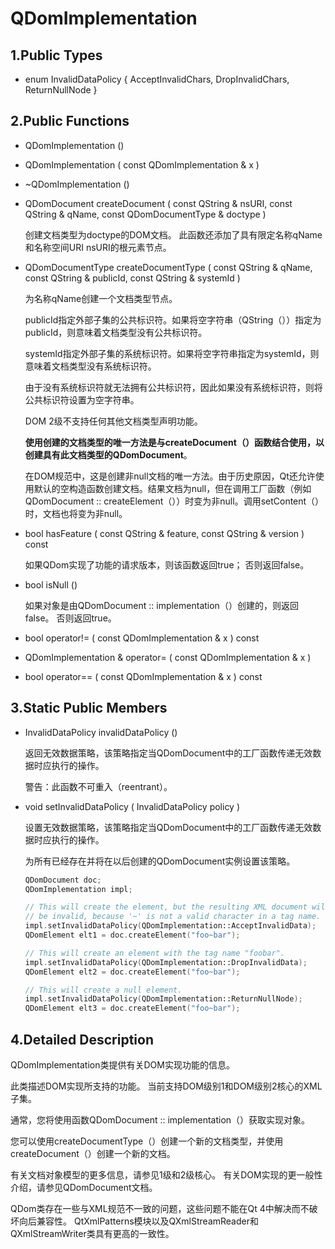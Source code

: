 # QDomImplementation

## 1.Public Types

- enum	InvalidDataPolicy { AcceptInvalidChars, DropInvalidChars, ReturnNullNode }

## 2.Public Functions

- QDomImplementation ()

- QDomImplementation ( const QDomImplementation & x )

- ~QDomImplementation ()

- QDomDocument	createDocument ( const QString & nsURI, const QString & qName, const QDomDocumentType & doctype )

  创建文档类型为doctype的DOM文档。 此函数还添加了具有限定名称qName和名称空间URI nsURI的根元素节点。

- QDomDocumentType	createDocumentType ( const QString & qName, const QString & publicId, const QString & systemId )

  为名称qName创建一个文档类型节点。

  publicId指定外部子集的公共标识符。如果将空字符串（QString（））指定为publicId，则意味着文档类型没有公共标识符。

  systemId指定外部子集的系统标识符。如果将空字符串指定为systemId，则意味着文档类型没有系统标识符。

  由于没有系统标识符就无法拥有公共标识符，因此如果没有系统标识符，则将公共标识符设置为空字符串。

  DOM 2级不支持任何其他文档类型声明功能。

  **使用创建的文档类型的唯一方法是与createDocument（）函数结合使用，以创建具有此文档类型的QDomDocument**。

  在DOM规范中，这是创建非null文档的唯一方法。由于历史原因，Qt还允许使用默认的空构造函数创建文档。结果文档为null，但在调用工厂函数（例如QDomDocument :: createElement（））时变为非null。调用setContent（）时，文档也将变为非null。

- bool	hasFeature ( const QString & feature, const QString & version ) const

  如果QDom实现了功能的请求版本，则该函数返回true； 否则返回false。

- bool	isNull ()

  如果对象是由QDomDocument :: implementation（）创建的，则返回false。 否则返回true。

- bool	operator!= ( const QDomImplementation & x ) const

- QDomImplementation &	operator= ( const QDomImplementation & x )

- bool	operator== ( const QDomImplementation & x ) const

## 3.Static Public Members

- InvalidDataPolicy	invalidDataPolicy ()

  返回无效数据策略，该策略指定当QDomDocument中的工厂函数传递无效数据时应执行的操作。

  警告：此函数不可重入（reentrant）。

- void	setInvalidDataPolicy ( InvalidDataPolicy policy )

  设置无效数据策略，该策略指定当QDomDocument中的工厂函数传递无效数据时应执行的操作。

  为所有已经存在并将在以后创建的QDomDocument实例设置该策略。

  ```c++
  QDomDocument doc;
  QDomImplementation impl;
  
  // This will create the element, but the resulting XML document will
  // be invalid, because '~' is not a valid character in a tag name.
  impl.setInvalidDataPolicy(QDomImplementation::AcceptInvalidData);
  QDomElement elt1 = doc.createElement("foo~bar");
  
  // This will create an element with the tag name "foobar".
  impl.setInvalidDataPolicy(QDomImplementation::DropInvalidData);
  QDomElement elt2 = doc.createElement("foo~bar");
  
  // This will create a null element.
  impl.setInvalidDataPolicy(QDomImplementation::ReturnNullNode);
  QDomElement elt3 = doc.createElement("foo~bar");
  ```

## 4.Detailed Description

QDomImplementation类提供有关DOM实现功能的信息。

此类描述DOM实现所支持的功能。 当前支持DOM级别1和DOM级别2核心的XML子集。

通常，您将使用函数QDomDocument :: implementation（）获取实现对象。

您可以使用createDocumentType（）创建一个新的文档类型，并使用createDocument（）创建一个新的文档。

有关文档对象模型的更多信息，请参见1级和2级核心。 有关DOM实现的更一般性介绍，请参见QDomDocument文档。

QDom类存在一些与XML规范不一致的问题，这些问题不能在Qt 4中解决而不破坏向后兼容性。 QtXmlPatterns模块以及QXmlStreamReader和QXmlStreamWriter类具有更高的一致性。